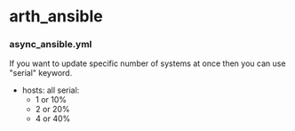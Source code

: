 # arth_ansible

### async_ansible.yml
If you want to update specific number of systems at once then you can use "serial" keyword.
- hosts: all
  serial:
    - 1   or 10%
    - 2   or 20%
    - 4   or 40%
